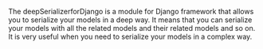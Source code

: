 The deepSerializerforDjango is a module for Django framework that allows you to serialize your models in a deep way. It means that you can serialize your models with all the related models and their related models and so on. It is very useful when you need to serialize your models in a complex way.
